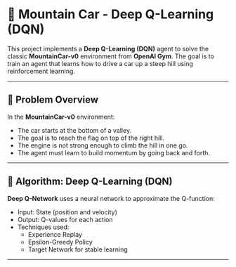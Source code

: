 # 🚗 Mountain Car - Deep Q-Learning (DQN)

This project implements a **Deep Q-Learning (DQN)** agent to solve the classic **MountainCar-v0** environment from **OpenAI Gym**. The goal is to train an agent that learns how to drive a car up a steep hill using reinforcement learning.

---

## 🎯 Problem Overview

In the **MountainCar-v0** environment:
- The car starts at the bottom of a valley.
- The goal is to reach the flag on top of the right hill.
- The engine is not strong enough to climb the hill in one go.
- The agent must learn to build momentum by going back and forth.

---

## 🧠 Algorithm: Deep Q-Learning (DQN)

**Deep Q-Network** uses a neural network to approximate the Q-function:
- Input: State (position and velocity)
- Output: Q-values for each action
- Techniques used:
  - Experience Replay
  - Epsilon-Greedy Policy
  - Target Network for stable learning

---


